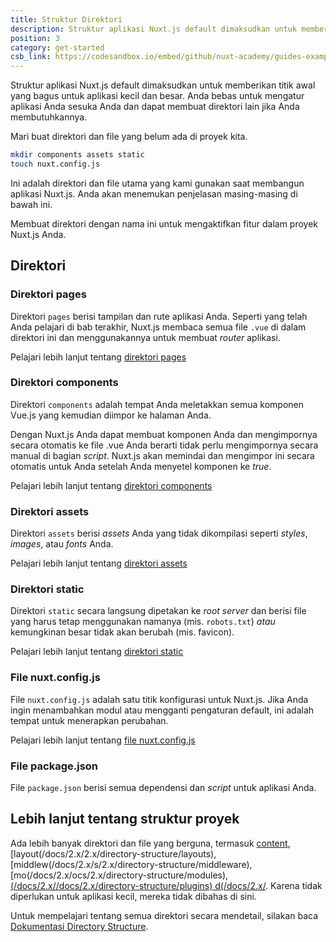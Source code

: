 ```yaml
---
title: Struktur Direktori
description: Struktur aplikasi Nuxt.js default dimaksudkan untuk memberikan titik awal yang bagus untuk aplikasi kecil dan besar. Anda bebas untuk mengatur aplikasi Anda sesuka Anda dan dapat membuat direktori lain jika Anda membutuhkannya.
position: 3
category: get-started
csb_link: https://codesandbox.io/embed/github/nuxt-academy/guides-examples/tree/master/01_get_started/03_directory_structure?fontsize=14&hidenavigation=1&theme=dark
---
```


Struktur aplikasi Nuxt.js default dimaksudkan untuk memberikan titik awal yang bagus untuk aplikasi kecil dan besar. Anda bebas untuk mengatur aplikasi Anda sesuka Anda dan dapat membuat direktori lain jika Anda membutuhkannya.

Mari buat direktori dan file yang belum ada di proyek kita.

```bash
mkdir components assets static
touch nuxt.config.js
```

Ini adalah direktori dan file utama yang kami gunakan saat membangun aplikasi Nuxt.js. Anda akan menemukan penjelasan masing-masing di bawah ini.

<base-alert type="info">

Membuat direktori dengan nama ini untuk mengaktifkan fitur dalam proyek Nuxt.js Anda.

</base-alert>

## Direktori

### Direktori pages

Direktori `pages` berisi tampilan dan rute aplikasi Anda. Seperti yang telah Anda pelajari di bab terakhir, Nuxt.js membaca semua file `.vue` di dalam direktori ini dan menggunakannya untuk membuat _router_ aplikasi.

<base-alert type="next">

Pelajari lebih lanjut tentang [direktori pages](/docs/2.x/directory-structure/pages)

</base-alert>

### Direktori components

Direktori `components` adalah tempat Anda meletakkan semua komponen Vue.js yang kemudian diimpor ke halaman Anda.

Dengan Nuxt.js Anda dapat membuat komponen Anda dan mengimpornya secara otomatis ke file .vue Anda berarti tidak perlu mengimpornya secara manual di bagian _script_. Nuxt.js akan memindai dan mengimpor ini secara otomatis untuk Anda setelah Anda menyetel komponen ke _true_.

<base-alert type="next">

Pelajari lebih lanjut tentang [direktori components](/docs/2.x/directory-structure/components)

</base-alert>

### Direktori assets

Direktori `assets` berisi _assets_ Anda yang tidak dikompilasi seperti _styles_, _images_, atau _fonts_ Anda.

<base-alert type="next">

Pelajari lebih lanjut tentang [direktori assets](/docs/2.x/directory-structure/assets)

</base-alert>

### Direktori static

Direktori `static` secara langsung dipetakan ke _root server_ dan berisi file yang harus tetap menggunakan namanya (mis. `robots.txt`) _atau_ kemungkinan besar tidak akan berubah (mis. favicon).

<base-alert type="next">

Pelajari lebih lanjut tentang [direktori static](/docs/2.x/directory-structure/static)

</base-alert>

### File nuxt.config.js

File `nuxt.config.js` adalah satu titik konfigurasi untuk Nuxt.js. Jika Anda ingin menambahkan modul atau mengganti pengaturan default, ini adalah tempat untuk menerapkan perubahan.

<base-alert type="next">

Pelajari lebih lanjut tentang [file nuxt.config.js](/docs/2.x/directory-structure/nuxt-config)

</base-alert>

### File package.json

File `package.json` berisi semua dependensi dan _script_ untuk aplikasi Anda.

<app-modal>
  <code-sandbox :src="csb_link"></code-sandbox>
</app-modal>

## Lebih lanjut tentang struktur proyek

Ada lebih banyak direktori dan file yang berguna, termasuk [content](/docs/2.x/directory-structure/content), [layout(/docs/2.x/2.x/directory-structure/layouts), [middlew(/docs/2.x/s/2.x/directory-structure/middleware), [mo(/docs/2.x/ocs/2.x/directory-structure/modules), [(/docs/2.x//docs/2.x/directory-structure/plugins) d(/docs/2.x/](/docs/2.x/directory-structure/store). Karena tidak diperlukan untuk aplikasi kecil, mereka tidak dibahas di sini.

<base-alert type="next">

Untuk mempelajari tentang semua direktori secara mendetail, silakan baca [Dokumentasi Directory Structure](/docs/2.x/directory-structure/nuxt).

</base-alert>
